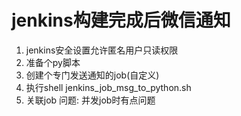 # jenkins构建完成后微信通知

1. jenkins安全设置允许匿名用户只读权限
2. 准备个py脚本
3. 创建个专门发送通知的job(自定义)
4. 执行shell jenkins_job_msg_to_python.sh
5. 关联job
问题: 并发job时有点问题
